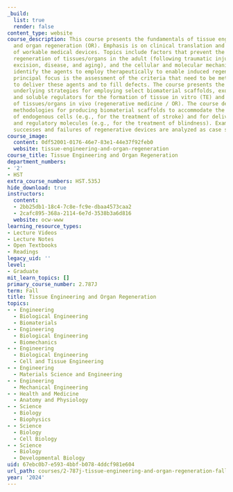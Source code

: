 ```yaml
---
_build:
  list: true
  render: false
content_type: website
course_description: This course presents the fundamentals of tissue engineering (TE)
  and organ regeneration (OR). Emphasis is on clinical translation and the development
  of workable medical devices. Topics include factors that prevent the spontaneous
  regeneration of tissues/organs in the adult (following traumatic injury, surgical
  excision, disease, and aging), and the cellular and molecular mechanisms that can
  identify the agents to employ therapeutically to enable induced regeneration. A
  principal focus is the assessment of the criteria that need to be met by biomaterials
  to deliver these agents and to fill defects. The course presents the principles
  underlying strategies for employing select biomaterial scaffolds, exogenous cells,
  and soluble regulators for the formation of tissue in vitro (TE) and regeneration
  of tissues/organs in vivo (regenerative medicine / OR). The course describes the
  methodologies for producing biomaterial scaffolds to accommodate the infiltration
  of endogenous cells (e.g., for the treatment of stroke) and for delivering cells
  and regulatory molecules (e.g., for the treatment of blindness). Examples of clinical
  successes and failures of regenerative devices are analyzed as case studies.
course_image:
  content: 0df52001-0176-46e7-83e1-44e37f92feb0
  website: tissue-engineering-and-organ-regeneration
course_title: Tissue Engineering and Organ Regeneration
department_numbers:
- '2'
- HST
extra_course_numbers: HST.535J
hide_download: true
instructors:
  content:
  - 2bb25db1-18c4-7c8e-fc9e-dbaa4573caa2
  - 2cafc895-368a-2114-6e7d-3538b3a6d816
  website: ocw-www
learning_resource_types:
- Lecture Videos
- Lecture Notes
- Open Textbooks
- Readings
legacy_uid: ''
level:
- Graduate
mit_learn_topics: []
primary_course_number: 2.787J
term: Fall
title: Tissue Engineering and Organ Regeneration
topics:
- - Engineering
  - Biological Engineering
  - Biomaterials
- - Engineering
  - Biological Engineering
  - Biomechanics
- - Engineering
  - Biological Engineering
  - Cell and Tissue Engineering
- - Engineering
  - Materials Science and Engineering
- - Engineering
  - Mechanical Engineering
- - Health and Medicine
  - Anatomy and Physiology
- - Science
  - Biology
  - Biophysics
- - Science
  - Biology
  - Cell Biology
- - Science
  - Biology
  - Developmental Biology
uid: 67ebc0b7-e593-4bbf-b078-4ddcf981e604
url_path: courses/2-787j-tissue-engineering-and-organ-regeneration-fall-2024
year: '2024'
---
```

